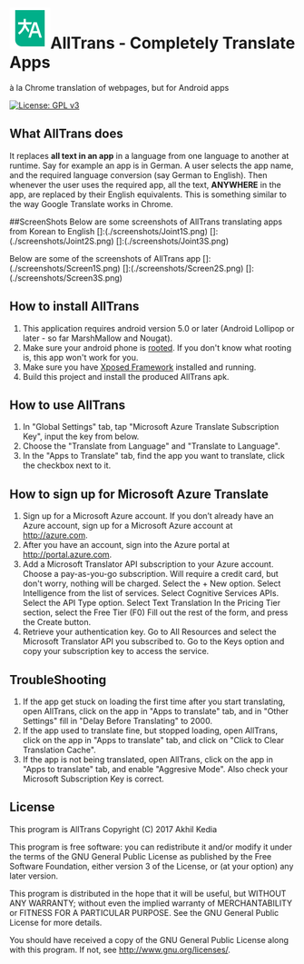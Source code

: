 # ![AllTrans](./app/src/main/res/mipmap-hdpi/ic_launcher.png)AllTrans - Completely Translate Apps
à la Chrome translation of webpages, but for Android apps

[![License: GPL v3](https://img.shields.io/badge/License-GPL%20v3-blue.svg)](http://www.gnu.org/licenses/gpl-3.0)

## What AllTrans does
It replaces **all text in an app** in a language from one language to another at runtime.
Say for example an app is in German. A user selects the app name, and the required language conversion (say German to English).
Then whenever the user uses the required app, all the text, **ANYWHERE** in the app, are replaced by their English equivalents.
This is something similar to the way Google Translate works in Chrome.

##ScreenShots
Below are some screenshots of AllTrans translating apps from Korean to English
[]:(./screenshots/Joint1S.png)
[]:(./screenshots/Joint2S.png)
[]:(./screenshots/Joint3S.png)

Below are some of the screenshots of AllTrans app
[]:(./screenshots/Screen1S.png)
[]:(./screenshots/Screen2S.png)
[]:(./screenshots/Screen3S.png)

## How to install AllTrans
1. This application requires android version 5.0 or later (Android Lollipop or later - so far MarshMallow and Nougat).
2. Make sure your android phone is [rooted](https://en.wikipedia.org/wiki/Rooting_(Android_OS)). If you don't know what rooting is, this app won't work for you.
3. Make sure you have [Xposed Framework](https://forum.xda-developers.com/showthread.php?t=3034811) installed and running.
4. Build this project and install the produced AllTrans apk.

## How to use AllTrans
1. In "Global Settings" tab, tap "Microsoft Azure Translate Subscription Key", input the key from below.
2. Choose the "Translate from Language" and "Translate to Language".
2. In the "Apps to Translate" tab, find the app you want to translate, click the checkbox next to it.

## How to sign up for Microsoft Azure Translate
1. Sign up for a Microsoft Azure account.
If you don’t already have an Azure account, sign up for a Microsoft Azure account at http://azure.com.
2. After you have an account, sign into the Azure portal at http://portal.azure.com.
3. Add a Microsoft Translator API subscription to your Azure account. Choose a pay-as-you-go subscription. Will require a credit card, but don't worry, nothing will be charged.
Select the ﻿+ New ﻿option.
Select ﻿Intelligence﻿ from the list of services.
Select ﻿Cognitive Services APIs﻿.
Select the ﻿API Type﻿ option.
﻿Select ﻿Text Translation
In the ﻿Pricing Tier﻿ section, select the Free Tier (F0)
Fill out the rest of the form, and press the ﻿Create﻿ button.
4. Retrieve your authentication key.
Go to ﻿All Resources﻿ and select the Microsoft Translator API you subscribed to.
Go to the ﻿Keys ﻿option and copy your subscription key to access the service.

## TroubleShooting
1. If the app get stuck on loading the first time after you start translating, open AllTrans, click on the app in "Apps to translate" tab, and in "Other Settings" fill in "Delay Before Translating" to 2000.
2. If the app used to translate fine, but stopped loading, open AllTrans, click on the app in "Apps to translate" tab, and click on "Click to Clear Translation Cache".
3. If the app is not being translated, open AllTrans, click on the app in "Apps to translate" tab, and enable "Aggresive Mode". Also check your Microsoft Subscription Key is correct.

## License
This program is AllTrans
Copyright (C) 2017  Akhil Kedia

This program is free software: you can redistribute it and/or modify it under the terms of the GNU General Public License as published by the Free Software Foundation, either version 3 of the License, or (at your option) any later version.

This program is distributed in the hope that it will be useful, but WITHOUT ANY WARRANTY; without even the implied warranty of MERCHANTABILITY or FITNESS FOR A PARTICULAR PURPOSE. See the GNU General Public License for more details.

You should have received a copy of the GNU General Public License along with this program. If not, see <http://www.gnu.org/licenses/>.
